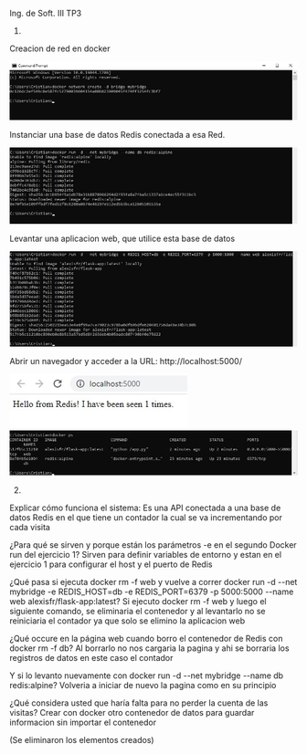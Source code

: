 Ing. de Soft. III
TP3

1)
Creacion de red en docker

<img src= "Imagenes TP3/1.1.jpg">

Instanciar una base de datos Redis conectada a esa Red.

<img src= "Imagenes TP3/1.2.jpg">

Levantar una aplicacion web, que utilice esta base de datos

<img src= "Imagenes TP3/1.3.jpg">

Abrir un navegador y acceder a la URL: http://localhost:5000/

<img src= "Imagenes TP3/1.4.jpg">

<img src= "Imagenes TP3/1.5.jpg">

2)
Explicar cómo funciona el sistema:
	Es una API conectada a una base de datos Redis en el que tiene un contador la cual se va incrementando por cada visita

¿Para qué se sirven y porque están los parámetros -e en el segundo Docker run del ejercicio 1?
	Sirven para definir variables de entorno y estan en el ejercicio 1 para configurar el host y el puerto de Redis

¿Qué pasa si ejecuta docker rm -f web y vuelve a correr docker run -d --net mybridge -e REDIS_HOST=db -e REDIS_PORT=6379 -p 5000:5000 --name web alexisfr/flask-app:latest?
	Si ejecuto docker rm -f web y luego el siguiente comando, se eliminaria el contenedor y al levantarlo no se reiniciaria el contador ya que solo se elimino la aplicacion web

¿Qué occure en la página web cuando borro el contenedor de Redis con docker rm -f db?
	Al borrarlo no nos cargaria la pagina y ahi se borraria los registros de datos en este caso el contador

Y si lo levanto nuevamente con docker run -d --net mybridge --name db redis:alpine?
	Volveria a iniciar de nuevo la pagina como en su principio

¿Qué considera usted que haría falta para no perder la cuenta de las visitas?
	Crear con docker otro contenedor de datos para guardar informacion sin importar el contenedor

(Se eliminaron los elementos creados)


